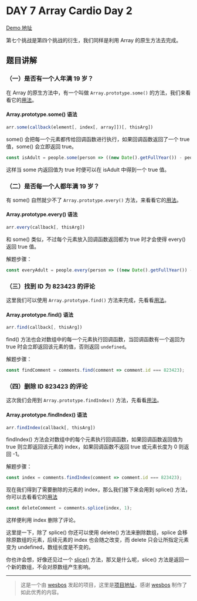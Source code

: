 # DAY 7 Array Cardio Day 2
[Demo 地址]()

第七个挑战是第四个挑战的衍生，我们同样是利用 Array 的原生方法去完成。

## 题目讲解

### （一）是否有一个人年满 19 岁？

在 Array 的原生方法中，有一个叫做 `Array.prototype.some()` 的方法，我们来看看它的[用法](https://developer.mozilla.org/zh-CN/docs/Web/JavaScript/Reference/Global_Objects/Array/some)。

#### Array.prototype.some() 语法

```javascript
arr.some(callback(element[, index[, array]])[, thisArg])
```

some() 会把每一个元素都传给回调函数进行执行，如果回调函数返回了一个 true 值，some() 会立即返回 true。

```javascript
const isAdult = people.some(person => ((new Date().getFullYear()) - people.year >= 19));
```

这样当 some 内返回值为 true 时便可以在 isAdult 中得到一个 true 值。

### （二）是否每一个人都年满 19 岁？

有 some() 自然就少不了 `Array.prototype.every()` 方法，来看看它的[用法](https://developer.mozilla.org/zh-CN/docs/Web/JavaScript/Reference/Global_Objects/Array/every)。

#### Array.prototype.every() 语法

```javascript
arr.every(callback[, thisArg])
```

和 some() 类似，不过每个元素放入回调函数返回都为 true 时才会使得 every() 返回 true 值。

解题步骤：

```javascript
const everyAdult = people.every(person => ((new Date().getFullYear()) - people.year >= 19));
```

### （三）找到 ID 为 823423 的评论

这里我们可以使用 `Array.prototype.find()` 方法来完成，先看看[用法](https://developer.mozilla.org/zh-CN/docs/Web/JavaScript/Reference/Global_Objects/Array/find)。

#### Array.prototype.find() 语法

```javascript
arr.find(callback[, thisArg])
```

find() 方法也会对数组中的每一个元素执行回调函数，当回调函数有一个返回为 true 时会立即返回该元素的值，否则返回 `undefined`。

解题步骤：

```javascript
const findComment = comments.find(comment => comment.id === 823423);
```

### （四）删除 ID 823423 的评论

这次我们会用到 `Array.prototype.findIndex()` 方法，先看看[用法](https://developer.mozilla.org/zh-CN/docs/Web/JavaScript/Reference/Global_Objects/Array/findIndex)。

#### Array.prototype.findIndex() 语法

```javascript
arr.findIndex(callback[, thisArg])
```

findIndex() 方法会对数组中的每个元素执行回调函数，如果回调函数返回值为 true 则立即返回该元素的 index，如果回调函数不返回 true 或元素长度为 0 则返回 -1。

解题步骤：

```javascript
const index = comments.findIndex(comment => comment.id === 823423);
```

现在我们得到了需要删除的元素的 index，那么我们接下来会用到 splice() 方法，你可以去看看它的[用法](https://developer.mozilla.org/zh-CN/docs/Web/JavaScript/Reference/Global_Objects/Array/splice)

```javascript
const deleteComment = comments.splice(index, 1);
```

这样便利用 index 删除了评论。

这里提一下，除了 splice() 你还可以使用 delete() 方法来删除数组，splice 会移除原数组的元素，后续元素的 index 也会随之改变，而 delete 只会让所指定元素变为 undefined，数组长度是不变的。

你也许会想，好像还见过一个 [slice()](https://developer.mozilla.org/zh-CN/docs/Web/JavaScript/Reference/Global_Objects/String/slice) 方法，那又是什么呢，slice() 方法是返回一个新的数组，不会对原数组产生影响。

----
>这是一个由 [wesbos](https://github.com/wesbos) 发起的项目，这里是[项目地址](https://github.com/wesbos/JavaScript30)，感谢 [wesbos](https://github.com/wesbos) 制作了如此优秀的内容。